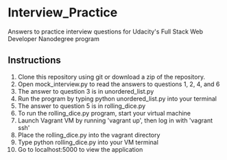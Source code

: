# Interview_Practice
Answers to practice interview questions for Udacity's Full Stack Web Developer Nanodegree program

## Instructions
1. Clone this repository using git or download a zip of the repository.
2. Open mock_interview.py to read the answers to questions 1, 2, 4, and 6
3. The answer to question 3 is in unordered_list.py
4. Run the program by typing python unordered_list.py into your terminal
5. The answer to question 5 is in rolling_dice.py
6. To run the rolling_dice.py program, start your virtual machine
7. Launch Vagrant VM by running 'vagrant up', then log in with 'vagrant ssh'
8. Place the rolling_dice.py into the vagrant directory
9. Type python rolling_dice.py into your VM terminal
10. Go to localhost:5000 to view the application